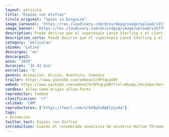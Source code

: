 ```yaml
---
layout: pelicula
title: "Espías con disfraz"
titulo_original: "Spies in Disguise"
image_carousel: 'https://res.cloudinary.com/dzsurdpyq/image/upload/v1577981532/espias-con-disfraz-min.jpg'
image_banner: 'https://res.cloudinary.com/dzsurdpyq/image/upload/v1577981581/espias-con-disfraz-banner.jpg'
description: Puede decirse que el superespía Lance Sterling y el científico Walter Beckett no tienen nada que ver entre sí. Lance es relajado, educado y caballeroso. Walter lo opuesto. Lo que le falta a Walter de habilidades sociales lo compensa con una dosis extra de ingenio e inventiva, con los que crea fascinantes artilugios que Lance usa en sus épicas misiones. Pero cuando los acontecimientos sorprenden con un giro inesperado, Walter y Lance tendrán que confiar el uno en el otro… Y todo el mundo estará en peligro.
description_corta: Puede decirse que el superespía Lance Sterling y el científico Walter Beckett no tienen nada que ver entre sí. Lance es relajado, educado y caballeroso. Walter lo opuesto. Lo que le falta a Walter de habilidades sociales lo compensa con una dosis extra de ingenio e inventiva, con los que crea fascinantes artilugios que Lance usa en sus épicas misiones. Pero cuando los acontecimientos sorprenden con un giro inesperado, Walter y Lance tendrán que confiar el uno en el otro… Y todo el mundo estará en peligro.
category: 'peliculas'
idioma: 'Latino'
descargas: 'no'
descargas2:
anio: '2019'
duracion: '1h 42 min'
estrellas: '5'
genero: Animacion, Accion, Aventura, Comedia
trailer: https://www.youtube.com/embed/Gr0PtqLpUDY
embed: https://www.youtube.com/embed/Gr0PtqLpUDY?rel=0&amp;hd=1&border=0&wmode=opaque&enablejsapi=1&modestbranding=1&controls=1&showinfo=1
sandbox: allow-same-origin allow-forms
reproductor: fembed
clasificacion: '+7'
calidad: 'CAM'
reproductores: ["https://feurl.com/v/640p2u0gklpjw4q"]
tags:
- Animacion
twitter_text: Espías con disfraz
introduction: Cuando el renombrado novelista de misterio Harlan Thrombey (Christopher Plummer) es encontrado muerto en su mansión justo después de su 85 cumpleaños, el inquisitivo y cortés detective Benoit Blanc (Daniel Craig) es misteriosamente reclutado para investigar. Se moverá entre una red de pistas falsas y mentiras interesadas para tratar de descubrir la verdad tras la prematura muerte del escritor.
---
```












